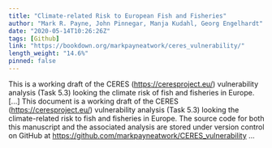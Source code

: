 ```yaml
---
title: "Climate-related Risk to European Fish and Fisheries"
author: "Mark R. Payne, John Pinnegar, Manja Kudahl, Georg Engelhardt"
date: "2020-05-14T10:26:26Z"
tags: [Github]
link: "https://bookdown.org/markpayneatwork/ceres_vulnerability/"
length_weight: "14.6%"
pinned: false
---
```


This is a working draft of the CERES (https://ceresproject.eu/) vulnerability analysis (Task 5.3) looking the climate risk of fish and fisheries in Europe. [...] This document is a working draft of the CERES (https://ceresproject.eu/) vulnerability analysis (Task 5.3) looking the climate-related risk to fish and fisheries in Europe. The source code for both this manuscript and the associated analysis are stored under version control on GitHub at https://github.com/markpayneatwork/CERES_vulnerability ...
